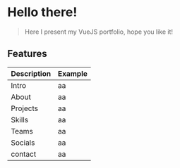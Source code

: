 # Hello there!
> Here I present my VueJS portfolio, hope you like it!

## Features
| Description | Example |
| - | - |
| Intro | aa |
| About | aa |
| Projects | aa |
| Skills | aa |
| Teams | aa |
| Socials | aa |
| contact | aa |




